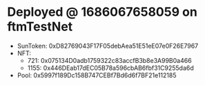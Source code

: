 
# Deployed @ 1686067658059 on ftmTestNet

- SunToken: 0xD82769043F17F05debAea51E51eE07e0F26E7967
- NFT:
	- 721: 0x075134D0adb1759322c83accfB3b8e3A99B0a466
	- 1155: 0x446DEab17dEC05B78a596cbAB6fbf31C9255da6d
- Pool: 0x5997f189Dc158B747CEBf7Bd6d6f7BF21e112185
  